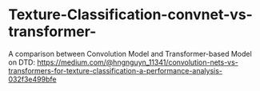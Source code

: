 # Texture-Classification-convnet-vs-transformer-
A comparison between Convolution Model and Transformer-based Model on DTD: https://medium.com/@hngnguyn_11341/convolution-nets-vs-transformers-for-texture-classification-a-performance-analysis-032f3e499bfe 
